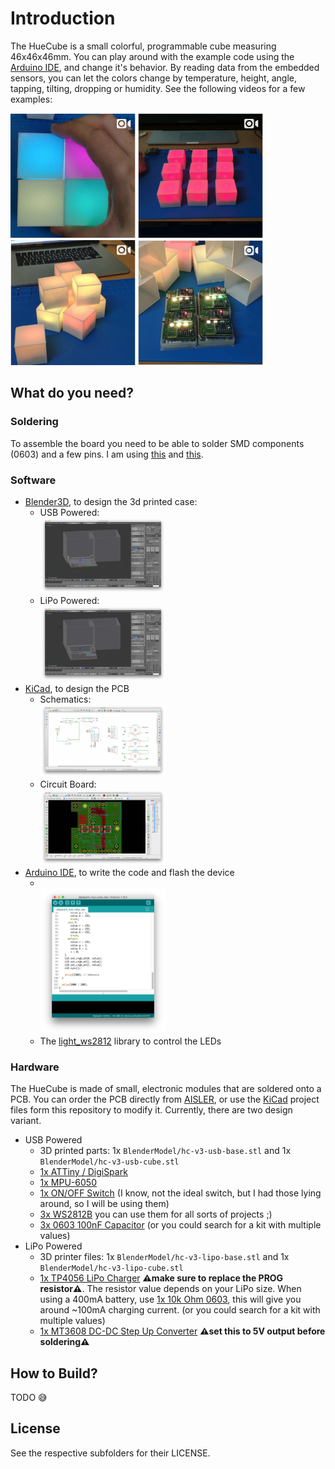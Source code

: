 # Introduction 

The HueCube is a small colorful, programmable cube measuring 46x46x46mm.
You can play around with the example code using the [Arduino IDE](https://www.arduino.cc/), and change it's behavior.
By reading data from the embedded sensors, you can let the colors change by temperature, height, angle, tapping, tilting, dropping or humidity. See the following videos for a few examples:

<a href="https://www.instagram.com/p/BlyA0LyDXAq/?taken-by=pauls_3d_things"><img src="Screenshots/mode_tilt.png" width="200px" height="200px"></a>
<a href="https://www.instagram.com/p/BlvR7RuHtR8/?taken-by=pauls_3d_things"><img src="Screenshots/mode_tap.png" width="200px" height="200px"></a>
<a href="https://www.instagram.com/p/BlyO7W0BeAI/?taken-by=pauls_3d_things"><img src="Screenshots/mode_fire_1.png" width="200px" height="200px"></a>
<a href="https://www.instagram.com/p/BlyQyMNj2a8/?taken-by=pauls_3d_things"><img src="Screenshots/mode_fire_2.png" width="200px" height="200px"></a>

## What do you need?

### Soldering
To assemble the board you need to be able to solder SMD components (0603) and a few pins. I am using [this](https://www.aliexpress.com/item/Hot-Sale-220V-110V-60W-Adjustable-Temperature-Electric-Soldering-Iron-Welding-Solder-Station-Heat-Pencil-With/32434361333.html) and [this](https://www.aliexpress.com/item/Free-Shipping-0-3mm-0-4mm-0-5-mm0-6mm-Tin-Lead-Rosin-Core-Solder-Wire/32335236726.html).

### Software
- [Blender3D](https://www.blender.org/), to design the 3d printed case:
    * USB Powered: <br/><a href="Screenshots/cube-usb.png"><img src="Screenshots/cube-usb.png" width="200px"></a>
    * LiPo Powered:<br/><a href="Screenshots/cube-lipo.png"><img src="Screenshots/cube-lipo.png" width="200px"></a>
- [KiCad](http://kicad-pcb.org/), to design the PCB
    * Schematics: <br/><a href="Screenshots/schematics.png"><img src="Screenshots/schematics.png" width="200px"></a>
    * Circuit Board: <br/><a href="Screenshots/pcb.png"><img src="Screenshots/pcb.png" width="200px"></a>
- [Arduino IDE](https://www.arduino.cc/), to write the code and flash the device
   * <br/><a href="Screenshots/arduino.png"><img src="Screenshots/arduino.png" width="200px"></a>
   * The [light_ws2812](https://github.com/cpldcpu/light_ws2812) library to control the LEDs

### Hardware
The HueCube is made of small, electronic modules that are soldered onto a PCB. You can order the PCB directly from [AISLER](https://aisler.net/p/VAADXKWB), or use the [KiCad](http://kicad-pcb.org/) project files form this repository to modify it.
Currently, there are two design variant.

- USB Powered
    * 3D printed parts: 1x `BlenderModel/hc-v3-usb-base.stl` and  1x `BlenderModel/hc-v3-usb-cube.stl`
    * [1x ATTiny / DigiSpark](https://www.aliexpress.com/item/Attiny85-Digispark-Kickstarter-Development-Board-Module-For-Arduino-Built-in-USB-500ma-5V-Regulator-8k-Flash/32279051124.html)
    * [1x MPU-6050](https://www.aliexpress.com/item/MPU-6050-3-Axis-gyroscope-acce-lerometer-module-3V-5V-compatible-For-Arduino/2035920870.html)
    * [1x ON/OFF Switch](https://www.aliexpress.com/item/Promotion-50-Pcs-SS12D00G3-2-Position-SPDT-1P2T-3-Pin-PCB-Panel-Mini-Vertical-Slide-Switch/32649542037.html) (I know, not the ideal switch, but I had those lying around, so I will be using them)
    * [3x WS2812B](https://www.aliexpress.com/item/100PCS-New-Version-WS2812B-5050-RGB-SMD-WS2811-IC-WS2812-For-Strip-Screen-etc/32776703442.html) you can use them for all sorts of projects ;)
    * [3x 0603 100nF Capacitor](https://www.aliexpress.com/item/MCIGICM-100pcs-0603-smd-capacitor-ceramic-22pf-100nf-1uf-2-2uf-4-7uf-10uf-capacitors-kit/32841971485.html) (or you could search for a kit with multiple values)
- LiPo Powered
    * 3D printer files: 1x `BlenderModel/hc-v3-lipo-base.stl` and 1x `BlenderModel/hc-v3-lipo-cube.stl`
    * [1x TP4056 LiPo Charger](https://www.aliexpress.com/item/5Pcs-Lot-TP4056-Micro-USB-5V-1A-18650-Lithium-Battery-Charger-Board-With-Led-Indicator-Over/32675099957.html) **⚠️make sure to replace the PROG resistor⚠️**. The resistor value depends on your LiPo size. When using a 400mA battery, use [1x 10k Ohm 0603](https://www.aliexpress.com/item/300pcs-0603-SMD-Resistor-1-6-8K-7-5K-8-2K-9-1K-10K-ohm/32308220603.html?spm=a2g0s.9042311.0.0.27424c4dsotU5N), this will give you around ~100mA charging current. (or you could search for a kit with multiple values)
    * [1x MT3608 DC-DC Step Up Converter](https://www.aliexpress.com/item/5pcs-MT3608-DC-DC-Step-Up-Power-Apply-Module-Booster-Power-Module-MAX-output-28V-2A/32517710689.html) **⚠️set this to 5V output before soldering⚠️**


## How to Build?

TODO 😅

## License

See the respective subfolders for their LICENSE.
